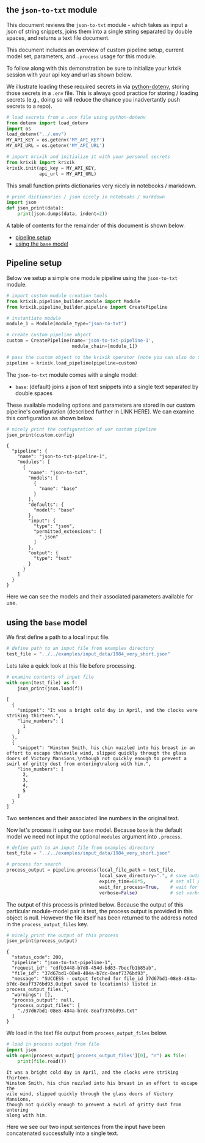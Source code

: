## the `json-to-txt` module

This document reviews the `json-to-txt` module - which takes as input a json of string snippets, joins them into a single string separated by double spaces, and returns a text file document.

This document includes an overview of custom pipeline setup, current model set, parameters, and `.process` usage for this module.

To follow along with this demonstration be sure to initialize your krixik session with your api key and url as shown below. 

We illustrate loading these required secrets in via [python-dotenv](https://pypi.org/project/python-dotenv/), storing those secrets in a `.env` file.  This is always good practice for storing / loading secrets (e.g., doing so will reduce the chance you inadvertantly push secrets to a repo).


```python
# load secrets from a .env file using python-dotenv
from dotenv import load_dotenv
import os
load_dotenv("../.env")
MY_API_KEY = os.getenv('MY_API_KEY')
MY_API_URL = os.getenv('MY_API_URL')

# import krixik and initialize it with your personal secrets
from krixik import krixik
krixik.init(api_key = MY_API_KEY, 
            api_url = MY_API_URL)
```


This small function prints dictionaries very nicely in notebooks / markdown.


```python
# print dictionaries / json nicely in notebooks / markdown
import json
def json_print(data):
    print(json.dumps(data, indent=2))
```

A table of contents for the remainder of this document is shown below.


- [pipeline setup](#pipeline-setup)
- [using the `base` model](#using-the-base-model)

## Pipeline setup

Below we setup a simple one module pipeline using the `json-to-txt` module. 


```python
# import custom module creation tools
from krixik.pipeline_builder.module import Module
from krixik.pipeline_builder.pipeline import CreatePipeline

# instantiate module
module_1 = Module(module_type="json-to-txt")

# create custom pipeline object
custom = CreatePipeline(name='json-to-txt-pipeline-1', 
                        module_chain=[module_1])

# pass the custom object to the krixik operator (note you can also do this by passing its config)
pipeline = krixik.load_pipeline(pipeline=custom)
```

The `json-to-txt` module comes with a single model:

- `base`: (default) joins a json of text snippets into a single text separated by double spaces

These available modeling options and parameters are stored in our custom pipeline's configuration (described further in LINK HERE).  We can examine this configuration as shown below.


```python
# nicely print the configuration of uor custom pipeline
json_print(custom.config)
```

    {
      "pipeline": {
        "name": "json-to-txt-pipeline-1",
        "modules": [
          {
            "name": "json-to-txt",
            "models": [
              {
                "name": "base"
              }
            ],
            "defaults": {
              "model": "base"
            },
            "input": {
              "type": "json",
              "permitted_extensions": [
                ".json"
              ]
            },
            "output": {
              "type": "text"
            }
          }
        ]
      }
    }


Here we can see the models and their associated parameters available for use.

## using the `base` model

We first define a path to a local input file.


```python
# define path to an input file from examples directory
test_file = "../../examples/input_data/1984_very_short.json"
```

Lets take a quick look at this file before processing.


```python
# examine contents of input file
with open(test_file) as f:
    json_print(json.load(f))
```

    [
      {
        "snippet": "It was a bright cold day in April, and the clocks were striking thirteen.",
        "line_numbers": [
          1
        ]
      },
      {
        "snippet": "Winston Smith, his chin nuzzled into his breast in an effort to escape the\nvile wind, slipped quickly through the glass doors of Victory Mansions,\nthough not quickly enough to prevent a swirl of gritty dust from entering\nalong with him.",
        "line_numbers": [
          2,
          3,
          4,
          5
        ]
      }
    ]


Two sentences and their associated line numbers in the original text.

Now let's process it using our `base` model.  Because `base` is the default model we need not input the optional `modules` argument into `.process`.


```python
# define path to an input file from examples directory
test_file = "../../examples/input_data/1984_very_short.json"

# process for search
process_output = pipeline.process(local_file_path = test_file,
                                  local_save_directory=".", # save output in current directory
                                  expire_time=60*5,         # set all process data to expire in 5 minutes
                                  wait_for_process=True,    # wait for process to complete before regaining ide
                                  verbose=False)            # set verbosity to False
```

The output of this process is printed below.  Because the output of this particular module-model pair is text, the process output is provided in this object is null.  However the file itself has been returned to the address noted in the `process_output_files` key.


```python
# nicely print the output of this process
json_print(process_output)
```

    {
      "status_code": 200,
      "pipeline": "json-to-txt-pipeline-1",
      "request_id": "cdfb3448-b7d8-454d-bd83-7becfb1b85ab",
      "file_id": "37d67bd1-08e8-484a-b7dc-8eaf7376bd93",
      "message": "SUCCESS - output fetched for file_id 37d67bd1-08e8-484a-b7dc-8eaf7376bd93.Output saved to location(s) listed in process_output_files.",
      "warnings": [],
      "process_output": null,
      "process_output_files": [
        "./37d67bd1-08e8-484a-b7dc-8eaf7376bd93.txt"
      ]
    }


We load in the text file output from `process_output_files` below. 


```python
# load in process output from file
import json
with open(process_output['process_output_files'][0], "r") as file:
    print(file.read())  
```

    It was a bright cold day in April, and the clocks were striking thirteen.
    Winston Smith, his chin nuzzled into his breast in an effort to escape the
    vile wind, slipped quickly through the glass doors of Victory Mansions,
    though not quickly enough to prevent a swirl of gritty dust from entering
    along with him.


Here we see our two input sentences from the input have been concatenated successfully into a single text.
